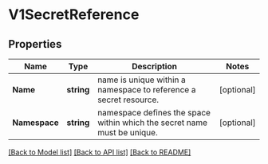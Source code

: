 # V1SecretReference

## Properties

Name | Type | Description | Notes
------------ | ------------- | ------------- | -------------
**Name** | **string** | name is unique within a namespace to reference a secret resource. | [optional] 
**Namespace** | **string** | namespace defines the space within which the secret name must be unique. | [optional] 

[[Back to Model list]](../README.md#documentation-for-models) [[Back to API list]](../README.md#documentation-for-api-endpoints) [[Back to README]](../README.md)


